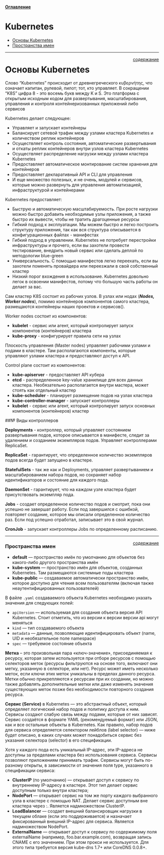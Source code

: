 #### [Оглавление](../README.md)

# Kubernetes

+ [Основы Kubernetes](#основы-kubernetes)
+ [Пространства имен](#пространства-имен)

_______________________________________________________________________________________________________________________
<span style="display: inline-block; float: right">[содержание](#kubernetes)</span>

# Основы Kubernetes

Слово “Kubernetes” происходит от древнегреческого κυβερνήτης, что означает капитан, рулевой, пилот; тот, кто управляет.
В сокращении “K8S” цифра 8 - это восемь букв между K и S. Это платформа с открытым исходным кодом для развертывания,
масштабирования, управления и контроля контейнеризованных приложений либо сервисов

Kubernetes делает следующее:
+ Управляет и запускает контейнеры
+ Балансирует сетевой трафик между узлами кластера Kubernetes и количеством реплик контейнеров
+ Осуществляет контроль состояния, автоматические развертывания и откаты реплик контейнеров внутри узлов кластера Kubernetes
+ Осуществляет распределение нагрузки между узлами кластера Kubernetes
+ Предоставляет автоматическое монтирование систем хранения для контейнеров
+ Предоставляет декларативный API и CLI для управления
+ И еще множество полезных, и не очень, модулей и сервисов, которые можно развернуть для управления автоматизацией, инфраструктурой и контейнерами

Kubernetes предоставляет:
+ Быструю и автоматическую масштабируемость. При росте нагрузки можно быстро добавить необходимые узлы приложения,
  а также быстро их вывести, чтобы не тратить драгоценные ресурсы
+ Гибкий подход к эксплуатации. Мы можем быстро и легко построить структуру приложения, так как вся структура описывается
  в конфигурационных файлах - манифестах
+ Гибкий подход в управлении. Kubernetes не потребует перестройки инфраструктуры и прочего, если вы захотели провести
  тестирование, внедрить новый сервис или сделать деплой по методологии blue-green
+ Универсальность. С помощью манифестов легко переехать, если вы захотели поменять провайдера или переезжали в свой
  собственный кластер
+ Низкий порог вхождения в использование. Kubernetes довольно легок в освоении манифестов, потому что большую часть
  работы он делает за вас.

Сам кластер K8S состоит из рабочих узлов. В узлах или нодах (___Nodes, Worker nodes___), помимо контейнеров компонентов
самого кластера, размещаются контейнеры наших проектов и сервисов().

Worker nodes состоит из компонентов:
+ __kubelet__ - сервис или агент, который контролирует запуск компонентов (контейнеров) кластера
+ __kube-proxy__ - конфигурирует правила сети на узлах

Плоскость управления (Master nodes) управляет рабочими узлами и подами в кластере. Там располагаются компоненты, которые
управляют узлами кластера и предоставляют доступ к API.

Control plane состоит из компонентов:
+ __kube-apiserver__ - предоставляет API кубера
+ __etcd__ - распределенное key-value хранилище для всех данных кластера. Необязательно располагается внутри мастера,
  может стоять как отдельный кластер
+ __kube-scheduler__ - планирует размещение подов на узлах кластера
+ __kube-controller-manager__ - запускает контроллеры
+ __kubelet__ - сервис или агент, который контролирует запуск основных компонентов (контейнеров) кластер

##№ Виды контроллеров

__Deployments__ - контроллер, который управляет состоянием развертывания подов, которое описывается в манифесте,
следит за удалением и созданием экземпляров подов. Управляет контроллерами ReplicaSet.

__ReplicaSet__ - гарантирует, что определенное количество экземпляров подов всегда будет запущено в кластере.

__StatefulSets__ - так же как и Deployments, управляет развертыванием и масштабированием набора подов, но сохраняет
набор идентификаторов и состояние для каждого пода.

__DaemonSet__ - гарантирует, что на каждом узле кластера будет присутствовать экземпляр пода.

__Jobs__ - создает определенное количество подов и смотрит, пока они успешно не завершат работу. Если под завершился
с ошибкой, повторяет создание, которое мы описали определенное количество раз. Если под успешно отработал, записывает
это в свой журнал.

__CronJob__ - запускает контроллеры Jobs по определенному расписанию.
_______________________________________________________________________________________________________________________
<span style="display: inline-block; float: right">[содержание](#kubernetes)</span>

### Пространства имен

+ __default__ — пространство имён по умолчанию для объектов без какого-либо другого пространства имён
+ __kube-system__ — пространство имён для объектов, созданных Kubernetes. Там размещаются системные поды кластера
+ __kube-public__ — создаваемое автоматически пространство имён, которое доступно для чтения всем пользователям (включая
  также неаутентифицированных пользователей)

В файле `.yaml` создаваемого объекта Kubernetes необходимо указать значения для следующих полей:

+ `apiVersion` — используемая для создания объекта версия API Kubernetes. Стоит отметить, что из версии к версии версии
  api могут меняться
+ `kind` — тип создаваемого объекта
+ `metadata` — данные, позволяющие идентифицировать объект (name, UID и необязательное поле namespace)
+ `spec` — требуемое состояние объекта

__Метка__ – это произвольная пара «ключ-значение», присоединяемая к ресурсу, которая затем используется при отборе ресурсов с
помощью селекторов меток (ресурсы фильтруются на основе того, включают они метку, указанную в селекторе, или нет). Ресурс
может иметь несколько меток, если ключи этих меток уникальны в пределах данного ресурса. Метки обычно прикрепляются к
ресурсам при их создании, но можно также добавлять дополнительные метки или даже изменять значения существующих меток
позже без необходимости повторного создания ресурса.

__Сервис (Service)__ в Kubernetes — это абстрактный объект, который определяет логический набор подов и политику доступа
к ним. Сервисы создают слабую связь между подами, которые от них зависят. Сервис создаётся в формате YAML (рекомендуемый
формат) или JSON, как и все остальные объекты в Kubernetes. Как правило, набор подов для сервиса определяется селектором
лейблов (label selector) — ниже будет описано, в каких случаях может понадобиться сервис без указания селектора (selector)
в его спецификации.

Хотя у каждого пода есть уникальный IP-адрес, эти IP-адреса не доступны за пределами кластера без использования сервиса.
Сервисы позволяют приложениям принимать трафик. Сервисы могут быть по-разному открыты, в зависимости от значения поля type,
указанного в спецификации сервиса:

+ __ClusterIP__ (по умолчанию) — открывает доступ к сервису по внутреннему IP-адресу в кластере. Этот тип делает сервис
  доступным только внутри кластера;
+ __NodePort__ — открывает сервис на том же порту каждого выбранного узла в кластере с помощью NAT. Делает сервис
  доступным вне кластера через <NodeIP>:<NodePort>. Является надмножеством ClusterIP.
+ __LoadBalancer__ — создает внешний балансировщик нагрузки в текущем облаке (если это поддерживается) и назначает
  фиксированный внешний IP-адрес для сервиса. Является надмножеством NodePort.
+ __ExternalName__ — открывает доступ к сервису по содержимому поля externalName (например, foo.bar.example.com), возвращая
  запись CNAME с его значением. При этом прокси не используется. Для этого типа требуется версия kube-dns 1.7+ или
  CoreDNS 0.0.8+.